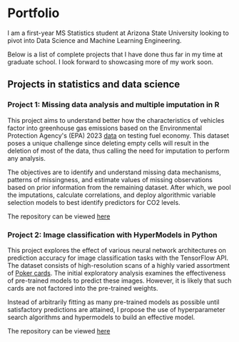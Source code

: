 # Portfolio

I am a first-year MS Statistics student at Arizona State University looking to pivot into Data Science and Machine Learning Engineering. 

Below is a list of complete projects that I have done thus far in my time at graduate school. I look forward to showcasing more of my work soon.

## Projects in statistics and data science

### Project 1: Missing data analysis and multiple imputation in R
This project aims to understand better how the characteristics of vehicles factor into greenhouse gas emissions based on the Environmental Protection Agency's (EPA) 2023 [data](https://www.epa.gov/compliance-and-fuel-economy-data/data-cars-used-testing-fuel-economy) on testing fuel economy. This dataset poses a unique challenge since deleting empty cells will result in the deletion of most of the data, thus calling the need for imputation to perform any analysis.

The objectives are to identify and understand missing data mechanisms, patterns of missingness, and estimate values of missing observations based on prior information from the remaining dataset. After which, we pool the imputations, calculate correlations, and deploy algorithmic variable selection models to best identify predictors for CO2 levels. 

The repository can be viewed [here](https://github.com/jerome-goh/Multiple_Imputation)

### Project 2: Image classification with HyperModels in Python

This project explores the effect of various neural network architectures on prediction accuracy for image classification tasks with the TensorFlow API. The dataset consists of high-resolution scans of a highly varied assortment of [Poker cards](https://www.kaggle.com/datasets/gpiosenka/cards-image-datasetclassification/data). The initial exploratory analysis examines the effectiveness of pre-trained models to predict these images. However, it is likely that such cards are not factored into the pre-trained weights. 

Instead of arbitrarily fitting as many pre-trained models as possible until satisfactory predictions are attained, I propose the use of hyperparameter search algorithms and hypermodels to build an effective model.

The repository can be viewed [here](https://github.com/jerome-goh/DL_CNN)
